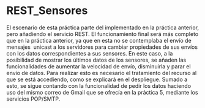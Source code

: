 # REST_Sensores
El escenario de esta práctica parte del implementado en la práctica anterior, pero añadiendo el servicio REST. El funcionamiento final será más completo que en la práctica anterior, ya que en esta no se contemplaba el envío de mensajes ​ unicast a los servidores para cambiar propiedades de sus envíos con los datos correspondientes a sus sensores. En este caso, a la posibilidad de mostrar los últimos datos de los sensores, se añaden las funcionalidades de aumentar la velocidad de envío, disminuirla y parar el envío de datos. Para realizar esto es necesario el tratamiento del recurso al que se está accediendo, como se explicará en el despliegue. Sumado a esto, se sigue contando con la funcionalidad de pedir los datos haciendo uso del mismo correo de Gmail que se ofrecía en la práctica 5, mediante los servicios POP/SMTP.
